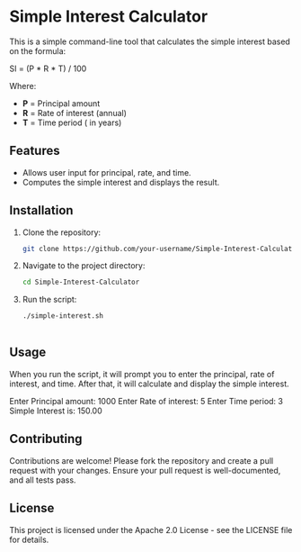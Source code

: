 # Simple Interest Calculator

This is a simple command-line tool that calculates the simple interest based on the formula:

SI = (P * R * T) / 100

Where:
- **P** = Principal amount
- **R** = Rate of interest (annual)
- **T** = Time period ( in years)

## Features

- Allows user input for principal, rate, and time.
- Computes the simple interest and displays the result.

## Installation

1. Clone the repository:
   ```bash
   git clone https://github.com/your-username/Simple-Interest-Calculator.git
2. Navigate to the project directory:
   ```bash
   cd Simple-Interest-Calculator

3. Run the script:
   ```bash
   ./simple-interest.sh
  
## Usage
When you run the script, it will prompt you to enter the principal, rate of interest, and time. After that, it will calculate and display the simple interest.

Enter Principal amount:
1000
Enter Rate of interest:
5
Enter Time period:
3
Simple Interest is: 150.00

## Contributing
Contributions are welcome! Please fork the repository and create a pull request with your changes. Ensure your pull request is well-documented, and all tests pass.

## License
This project is licensed under the Apache 2.0 License - see the LICENSE file for details.
